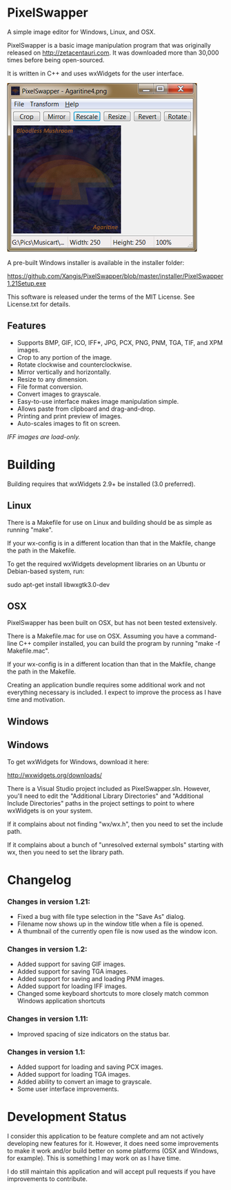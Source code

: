 # PixelSwapper

A simple image editor for Windows, Linux, and OSX.

PixelSwapper is a basic image manipulation program that was originally released on 
http://zetacentauri.com. It was downloaded more than 30,000 times before being
open-sourced.

It is written in C++ and uses wxWidgets for the user interface.

![PixelSwapper Screenshot](https://github.com/Xangis/PixelSwapper/blob/master/images/PixelSwapper1.png)

A pre-built Windows installer is available in the installer folder:

https://github.com/Xangis/PixelSwapper/blob/master/installer/PixelSwapper1.21Setup.exe

This software is released under the terms of the MIT License. See License.txt for
details.

## Features

- Supports BMP, GIF, ICO, IFF*, JPG, PCX, PNG, PNM, TGA, TIF, and XPM images.
-  Crop to any portion of the image.
-  Rotate clockwise and counterclockwise.
-  Mirror vertically and horizontally.
-  Resize to any dimension.
-  File format conversion.
-  Convert images to grayscale.
-  Easy-to-use interface makes image manipulation simple.
-  Allows paste from clipboard and drag-and-drop.
-  Printing and print preview of images.
-  Auto-scales images to fit on screen.

*IFF images are load-only.*

# Building

Building requires that wxWidgets 2.9+ be installed (3.0 preferred).  

## Linux

There is a Makefile for use on Linux and building should be as simple as running "make".

If your wx-config is in a different location than that in the Makfile, change the path 
in the Makefile.

To get the required wxWidgets development libraries on an Ubuntu or Debian-based 
system, run:

sudo apt-get install libwxgtk3.0-dev

## OSX

PixelSwapper has been built on OSX, but has not been tested extensively.

There is a Makefile.mac for use on OSX. Assuming you have a command-line C++ 
compiler installed, you can build the program by running "make -f Makefile.mac".

If your wx-config is in a different location than that in the Makfile, change 
the path in the Makefile.

Creating an application bundle requires some additional work and not everything
necessary is included. I expect to improve the process as I have time and
motivation.

## Windows

## Windows

To get wxWidgets for Windows, download it here:

http://wxwidgets.org/downloads/

There is a Visual Studio project included as PixelSwapper.sln. However, you'll need to
edit the "Additional Library Directories" and "Additional Include Directories"
paths in the project settings to point to where wxWidgets is on your system.

If it complains about not finding "wx/wx.h", then you need to set the include
path.

If it complains about a bunch of "unresolved external symbols" starting with wx,
then you need to set the library path.

# Changelog

### Changes in version 1.21:

- Fixed a bug with file type selection in the "Save As" dialog.
- Filename now shows up in the window title when a file is opened.
- A thumbnail of the currently open file is now used as the window icon.

### Changes in version 1.2:

- Added support for saving GIF images.
- Added support for saving TGA images.
- Added support for saving and loading PNM images.
- Added support for loading IFF images.
- Changed some keyboard shortcuts to more closely match common Windows application shortcuts

### Changes in version 1.11:

- Improved spacing of size indicators on the status bar.

### Changes in version 1.1:

- Added support for loading and saving PCX images.
- Added support for loading TGA images.
- Added ability to convert an image to grayscale.
- Some user interface improvements.

# Development Status

I consider this application to be feature complete and am not actively developing new 
features for it. However, it does need some improvements to make it work and/or build 
better on some platforms (OSX and Windows, for example). This is something I may work 
on as I have time.

I do still maintain this application and will accept pull requests if you have improvements 
to contribute.
